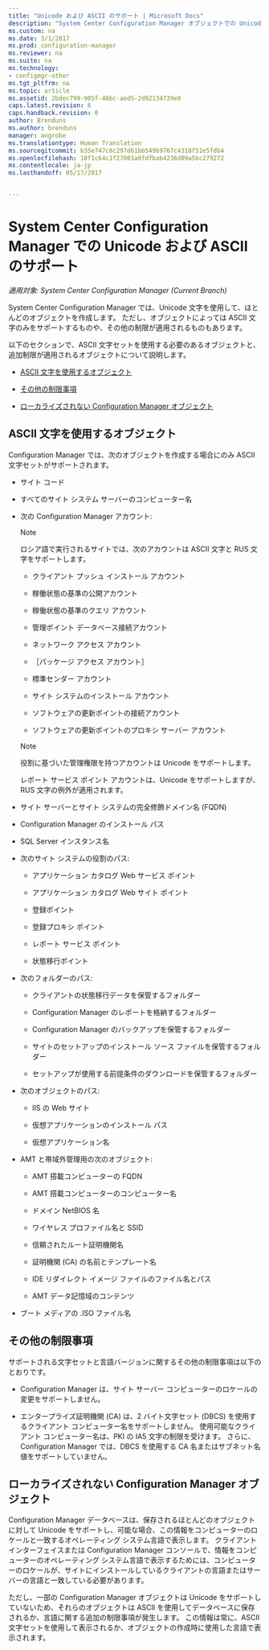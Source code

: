 ```yaml
---
title: "Unicode および ASCII のサポート | Microsoft Docs"
description: "System Center Configuration Manager オブジェクトでの Unicode および ASCII 文字のサポートについて説明します。"
ms.custom: na
ms.date: 3/1/2017
ms.prod: configuration-manager
ms.reviewer: na
ms.suite: na
ms.technology:
- configmgr-other
ms.tgt_pltfrm: na
ms.topic: article
ms.assetid: 2bdec799-905f-48bc-aed5-2d92134739e8
caps.latest.revision: 6
caps.handback.revision: 0
author: Brenduns
ms.author: brenduns
manager: angrobe
ms.translationtype: Human Translation
ms.sourcegitcommit: b35e747c8c297d61bb549b9767c4318f51e5fdb4
ms.openlocfilehash: 18f1c64c1f27001a0fdfbab4236d09a5bc279272
ms.contentlocale: ja-jp
ms.lasthandoff: 05/17/2017


---
```

# <a name="unicode-and-ascii-support-in-system-center-configuration-manager"></a>System Center Configuration Manager での Unicode および ASCII のサポート

*適用対象: System Center Configuration Manager (Current Branch)*

System Center Configuration Manager では、Unicode 文字を使用して、ほとんどのオブジェクトを作成します。 ただし、オブジェクトによっては ASCII 文字のみをサポートするものや、その他の制限が適用されるものもあります。  

 以下のセクションで、ASCII 文字セットを使用する必要のあるオブジェクトと、追加制限が適用されるオブジェクトについて説明します。  

-   [ASCII 文字を使用するオブジェクト](#BKMK_ASCIIchar)  

-   [その他の制限事項](#BKMK_OtherCharLimitations)  

-   [ローカライズされない Configuration Manager オブジェクト](#BKMK_LangNonLocalize)  

##  <a name="BKMK_ASCIIchar"></a> ASCII 文字を使用するオブジェクト  
 Configuration Manager では、次のオブジェクトを作成する場合にのみ ASCII 文字セットがサポートされます。  

-   サイト コード  

-   すべてのサイト システム サーバーのコンピューター名  

-   次の Configuration Manager アカウント:  

    > [!NOTE]  
    >  ロシア語で実行されるサイトでは、次のアカウントは ASCII 文字と RUS 文字をサポートします。  

    -   クライアント プッシュ インストール アカウント  

    -   稼働状態の基準の公開アカウント  

    -   稼働状態の基準のクエリ アカウント  

    -   管理ポイント データベース接続アカウント  

    -   ネットワーク アクセス アカウント  

    -   ［パッケージ アクセス アカウント］  

    -   標準センダー アカウント  

    -   サイト システムのインストール アカウント  

    -   ソフトウェアの更新ポイントの接続アカウント  

    -   ソフトウェアの更新ポイントのプロキシ サーバー アカウント  

    > [!NOTE]  
    >  役割に基づいた管理権限を持つアカウントは Unicode をサポートします。  
    >   
    >  レポート サービス ポイント アカウントは、Unicode をサポートしますが、RUS 文字の例外が適用されます。  

-   サイト サーバーとサイト システムの完全修飾ドメイン名 (FQDN)  

-   Configuration Manager のインストール パス  

-   SQL Server インスタンス名  

-   次のサイト システムの役割のパス:  

    -   アプリケーション カタログ Web サービス ポイント  

    -   アプリケーション カタログ Web サイト ポイント  

    -   登録ポイント  

    -   登録プロキシ ポイント  

    -   レポート サービス ポイント  

    -   状態移行ポイント  

-   次のフォルダーのパス:  

    -   クライアントの状態移行データを保管するフォルダー  

    -   Configuration Manager のレポートを格納するフォルダー  

    -   Configuration Manager のバックアップを保管するフォルダー  

    -   サイトのセットアップのインストール ソース ファイルを保管するフォルダー  

    -   セットアップが使用する前提条件のダウンロードを保管するフォルダー  

-   次のオブジェクトのパス:  

    -   IIS の Web サイト  

    -   仮想アプリケーションのインストール パス  

    -   仮想アプリケーション名  

-   AMT と帯域外管理用の次のオブジェクト:  

    -   AMT 搭載コンピューターの FQDN  

    -   AMT 搭載コンピューターのコンピューター名  

    -   ドメイン NetBIOS 名  

    -   ワイヤレス プロファイル名と SSID  

    -   信頼されたルート証明機関名  

    -   証明機関 (CA) の名前とテンプレート名  

    -   IDE リダイレクト イメージ ファイルのファイル名とパス  

    -   AMT データ記憶域のコンテンツ  

-   ブート メディアの .ISO ファイル名  

##  <a name="BKMK_OtherCharLimitations"></a> その他の制限事項  
 サポートされる文字セットと言語バージョンに関するその他の制限事項は以下のとおりです。  

-   Configuration Manager は、サイト サーバー コンピューターのロケールの変更をサポートしません。  

-   エンタープライズ証明機関 (CA) は、2 バイト文字セット (DBCS) を使用するクライアント コンピューター名をサポートしません。 使用可能なクライアント コンピューター名は、PKI の IA5 文字の制限を受けます。 さらに、Configuration Manager では、DBCS を使用する CA 名またはサブネット名値をサポートしていません。  

##  <a name="BKMK_LangNonLocalize"></a> ローカライズされない Configuration Manager オブジェクト  
 Configuration Manager データベースは、保存されるほとんどのオブジェクトに対して Unicode をサポートし、可能な場合、この情報をコンピューターのロケールと一致するオペレーティング システム言語で表示します。 クライアント インターフェイスまたは Configuration Manager コンソールで、情報をコンピューターのオペレーティング システム言語で表示するためには、コンピューターのロケールが、サイトにインストールしているクライアントの言語またはサーバーの言語と一致している必要があります。  

 ただし、一部の Configuration Manager オブジェクトは Unicode をサポートしていないため、それらのオブジェクトは ASCII を使用してデータベースに保存されるか、言語に関する追加の制限事項が発生します。 この情報は常に、ASCII 文字セットを使用して表示されるか、オブジェクトの作成時に使用した言語で表示されます。  

